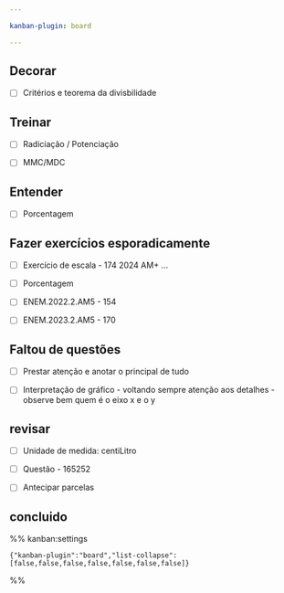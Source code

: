 ```yaml
---

kanban-plugin: board

---
```


## Decorar

- [ ] Critérios e teorema da divisbilidade


## Treinar

- [ ] Radiciação / Potenciação
- [ ] MMC/MDC


## Entender

- [ ] Porcentagem


## Fazer exercícios esporadicamente

- [ ] Exercício de escala - 174  2024 AM+ ...
- [ ] Porcentagem
- [ ] ENEM.2022.2.AM5 - 154
- [ ] ENEM.2023.2.AM5 - 170


## Faltou de questões

- [ ] Prestar atenção e anotar o principal de tudo
- [ ] Interpretação de gráfico - voltando sempre atenção aos detalhes - observe bem quem é o eixo x e o y


## revisar

- [ ] Unidade de medida: centiLitro
- [ ] Questão - 165252
- [ ] Antecipar parcelas


## concluido





%% kanban:settings
```
{"kanban-plugin":"board","list-collapse":[false,false,false,false,false,false,false]}
```
%%